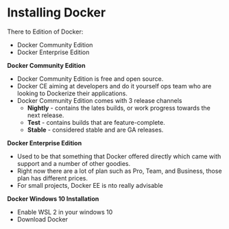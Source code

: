 # Installing Docker

There to Edition of Docker:

- Docker Community Edition
- Docker Enterprise Edition


**Docker Community Edition**
- Docker Community Edition is free and open source.
- Docker CE aiming at developers and do it yourself ops team who are looking to Dockerize their applications.
- Docker Community Edition comes with 3 release channels
    - **Nightly** - contains the lates builds, or work progress towards the next release.
    - **Test** - contains builds that are feature-complete.
    - **Stable** - considered stable and are GA releases.



**Docker Enterprise Edition**
- Used to be that something that Docker offered directly which came with support and a number of other goodies.
- Right now there are a lot of plan such as Pro, Team, and Business, those plan has different prices.
- For small projects, Docker EE is nto really advisable

**Docker Windows 10 Installation**
- Enable WSL 2 in your windows 10
- Download Docker



